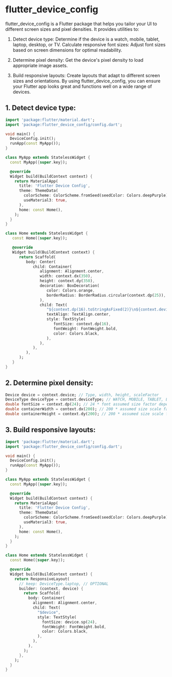 # flutter_device_config

flutter_device_config is a Flutter package that helps you tailor your UI to different screen sizes
and pixel densities. It provides utilities to:

1. Detect device type: Determine if the device is a watch, mobile, tablet, laptop, desktop, or TV.
   Calculate responsive font sizes: Adjust font sizes based on screen dimensions for optimal
   readability.

2. Determine pixel density: Get the device's pixel density to load appropriate image assets.

3. Build responsive layouts: Create layouts that adapt to different screen sizes and orientations.
   By using flutter_device_config, you can ensure your Flutter app looks great and functions well
   on a wide range of devices.

## 1. Detect device type:

```dart
import 'package:flutter/material.dart';
import 'package:flutter_device_config/config.dart';

void main() {
  DeviceConfig.init();
  runApp(const MyApp());
}

class MyApp extends StatelessWidget {
  const MyApp({super.key});

  @override
  Widget build(BuildContext context) {
    return MaterialApp(
      title: 'Flutter Device Config',
      theme: ThemeData(
        colorScheme: ColorScheme.fromSeed(seedColor: Colors.deepPurple),
        useMaterial3: true,
      ),
      home: const Home(),
    );
  }
}

class Home extends StatelessWidget {
   const Home({super.key});

   @override
   Widget build(BuildContext context) {
      return Scaffold(
         body: Center(
            child: Container(
               alignment: Alignment.center,
               width: context.dx(350),
               height: context.dy(350),
               decoration: BoxDecoration(
                  color: Colors.orange,
                  borderRadius: BorderRadius.circular(context.dp(25)),
               ),
               child: Text(
                  "${context.dp(16).toStringAsFixed(2)}\n${context.device}",
                  textAlign: TextAlign.center,
                  style: TextStyle(
                     fontSize: context.dp(16),
                     fontWeight: FontWeight.bold,
                     color: Colors.black,
                  ),
               ),
            ),
         ),
      );
   }
}
```

## 2. Determine pixel density:

```dart
Device device = context.device; // Type, width, height, scaleFactor
DeviceType deviceType = context.deviceType; // WATCH, MOBILE, TABLET, LAPTOP, DESKTOP, TV
double fontSize = context.dp(24); // 24 * font assumed size factor depending on screen size
double containerWidth = context.dx(200); // 200 * assumed size scale factor depending on screen width
double containerHeight = context.dy(200); // 200 * assumed size scale factor depending on screen height
```

## 3. Build responsive layouts:

```dart
import 'package:flutter/material.dart';
import 'package:flutter_device_config/config.dart';

void main() {
  DeviceConfig.init();
  runApp(const MyApp());
}

class MyApp extends StatelessWidget {
  const MyApp({super.key});

  @override
  Widget build(BuildContext context) {
    return MaterialApp(
      title: 'Flutter Device Config',
      theme: ThemeData(
        colorScheme: ColorScheme.fromSeed(seedColor: Colors.deepPurple),
        useMaterial3: true,
      ),
      home: const Home(),
    );
  }
}

class Home extends StatelessWidget {
  const Home({super.key});

  @override
  Widget build(BuildContext context) {
    return ResponsiveLayout(
      // keep: DeviceType.laptop, // OPTIONAL
      builder: (context, device) {
        return Scaffold(
          body: Container(
            alignment: Alignment.center,
            child: Text(
              "$device",
              style: TextStyle(
                fontSize: device.sp(24),
                fontWeight: FontWeight.bold,
                color: Colors.black,
              ),
            ),
          ),
        );
      },
    );
  }
}
```
